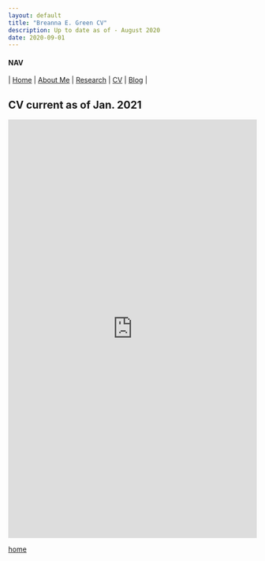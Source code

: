 ```yaml
---
layout: default
title: "Breanna E. Green CV"
description: Up to date as of - August 2020
date: 2020-09-01
---
```


#### NAV

| [Home](./index.html) | [About Me](./about.html) | [Research](./research.html) | [CV](./cv.html)  | [Blog](./blog.html) | 


## CV current as of Jan. 2021
<embed src="https://bregreen.github.io/CV_2020.pdf" width="100%" height="850px"/>




[home](./)
